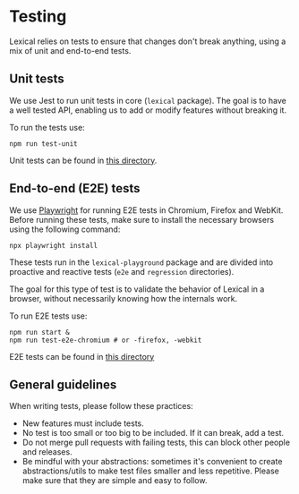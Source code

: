 # Testing

Lexical relies on tests to ensure that changes don't break anything, using a mix of unit and end-to-end tests.

## Unit tests

We use Jest to run unit tests in core (`lexical` package). The goal is to have a well tested API, enabling us to add or modify features without breaking it.

To run the tests use:

```
npm run test-unit
```

Unit tests can be found in [this directory](https://github.com/abhijeet-tezminds/lexical-update/tree/main/packages/lexical/src/__tests__).

## End-to-end (E2E) tests

We use [Playwright](https://playwright.dev/) for running E2E tests in Chromium, Firefox and WebKit. Before running these tests, make sure to install the necessary browsers using the following command:

```
npx playwright install
```

These tests run in the `lexical-playground` package and are divided into proactive and reactive tests (`e2e` and `regression` directories).

The goal for this type of test is to validate the behavior of Lexical in a browser, without necessarily knowing how the internals work.

To run E2E tests use:

```
npm run start &
npm run test-e2e-chromium # or -firefox, -webkit
```

E2E tests can be found in [this directory](https://github.com/abhijeet-tezminds/lexical-update/tree/main/packages/lexical-playground/__tests__)

## General guidelines

When writing tests, please follow these practices:

- New features must include tests.
- No test is too small or too big to be included. If it can break, add a test.
- Do not merge pull requests with failing tests, this can block other people and releases.
- Be mindful with your abstractions: sometimes it's convenient to create abstractions/utils to make test files smaller and less repetitive. Please make sure that they are simple and easy to follow.
